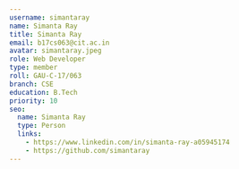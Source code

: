 ```yaml
---
username: simantaray
name: Simanta Ray
title: Simanta Ray
email: b17cs063@cit.ac.in
avatar: simantaray.jpeg
role: Web Developer
type: member
roll: GAU-C-17/063
branch: CSE
education: B.Tech
priority: 10
seo:
  name: Simanta Ray
  type: Person
  links:
    - https://www.linkedin.com/in/simanta-ray-a05945174
    - https://github.com/simantaray
---
```

